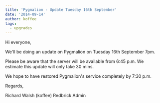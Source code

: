```yaml
---
title: 'Pygmalion - Update Tuesday 16th September'
date: '2014-09-14'
author: koffee
tags:
  - upgrades
---
```


Hi everyone,

We'll be doing an update on Pygmalion on Tuesday 16th September 7pm.

Please be aware that the server will be available from 6:45 p.m.
We estimate this update will only take 30 mins.

We hope to have restored Pygmalion's service completely by 7:30 p.m.

Regards,

Richard Walsh (koffee)
Redbrick Admin
